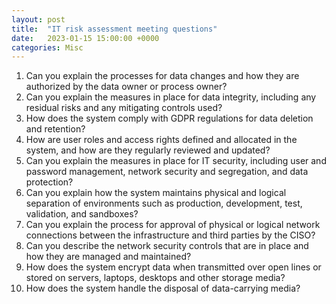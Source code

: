 ```yaml
---
layout: post
title:  "IT risk assessment meeting questions"
date:   2023-01-15 15:00:00 +0000
categories: Misc
---
```

1. Can you explain the processes for data changes and how they are authorized by the data owner or process owner?
2. Can you explain the measures in place for data integrity, including any residual risks and any mitigating controls used?
3. How does the system comply with GDPR regulations for data deletion and retention?
4. How are user roles and access rights defined and allocated in the system, and how are they regularly reviewed and updated?
5. Can you explain the measures in place for IT security, including user and password management, network security and segregation, and data protection?
6. Can you explain how the system maintains physical and logical separation of environments such as production, development, test, validation, and sandboxes?
7. Can you explain the process for approval of physical or logical network connections between the infrastructure and third parties by the CISO?
8. Can you describe the network security controls that are in place and how they are managed and maintained?
9. How does the system encrypt data when transmitted over open lines or stored on servers, laptops, desktops and other storage media?
10. How does the system handle the disposal of data-carrying media?
